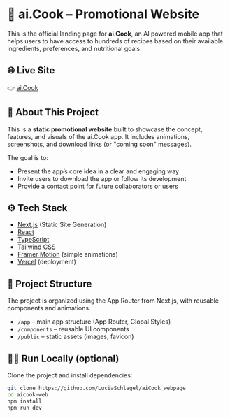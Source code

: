 # 🧠 ai.Cook – Promotional Website

This is the official landing page for **ai.Cook**, an AI powered mobile app that helps users to have access to hundreds of recipes based on their available ingredients, preferences, and nutritional goals.

## 🌐 Live Site

👉 [ai.Cook](https://aicook.website)

## 📌 About This Project

This is a **static promotional website** built to showcase the concept, features, and visuals of the ai.Cook app. It includes animations, screenshots, and download links (or "coming soon" messages).

The goal is to:
- Present the app’s core idea in a clear and engaging way
- Invite users to download the app or follow its development
- Provide a contact point for future collaborators or users

## ⚙️ Tech Stack

- [Next.js](https://nextjs.org/) (Static Site Generation)
- [React](https://reactjs.org/)
- [TypeScript](https://www.typescriptlang.org/)
- [Tailwind CSS](https://tailwindcss.com/)
- [Framer Motion](https://www.framer.com/motion/) (simple animations)
- [Vercel](https://vercel.com/) (deployment)

## 📂 Project Structure

The project is organized using the App Router from Next.js, with reusable components and animations.

- `/app` – main app structure (App Router, Global Styles)
- `/components` – reusable UI components
- `/public` – static assets (images, favicon)

## 🧑‍💻 Run Locally (optional)

Clone the project and install dependencies:

```bash
git clone https://github.com/LuciaSchlegel/aiCook_webpage
cd aicook-web
npm install
npm run dev
